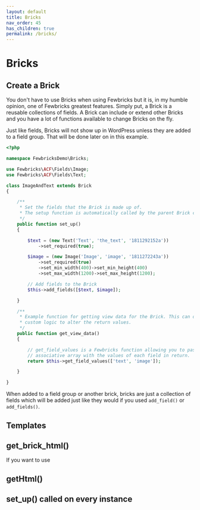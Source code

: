 ```yaml
---
layout: default
title: Bricks
nav_order: 45
has_children: true
permalink: /bricks/
---
```


# Bricks

## Create a Brick
You don't have to use Bricks when using Fewbricks but it is, in my humble opinion, one of Fewbricks greatest features. Simply put, a Brick is a reusable collections of fields. A Brick can include or extend other Bricks and you have a lot of functions available to change Bricks on the fly.

Just like fields, Bricks will not show up in WordPress unless they are added to a field group. That will be done
later on in this example.

```php
<?php

namespace FewbricksDemo\Bricks;

use Fewbricks\ACF\Fields\Image;
use Fewbricks\ACF\Fields\Text;

class ImageAndText extends Brick
{

    /**
     * Set the fields that the Brick is made up of.
     * The setup function is automatically called by the parent Brick class.
     */
    public function set_up()
    {

        $text = (new Text('Text', 'the_text', '1811292152a'))
            ->set_required(true);

        $image = (new Image('Image', 'image', '1811272243a'))
            ->set_required(true)
            ->set_min_width(400)->set_min_height(400)
            ->set_max_width(1200)->set_max_height(1200);

        // Add fields to the Brick
        $this->add_fields([$text, $image]);

    }

    /**
     * Example function for getting view data for the Brick. This can of course be much more advanced using
     * custom logic to alter the return values.
     */
    public function get_view_data()
    {

        // get_field_values is a Fewbricks function allowing you to pass multiple field names and get an
        // associative array with the values of each field in return.
        return $this->get_field_values(['text', 'image']);

    }

}
```

When added to a field group or another brick, bricks are just a collection of fields which will be added just like
they would if you used `add_field()` or `add_fields()`.

## Templates

## get_brick_html()
If you want to use

## getHtml()

## set_up() called on every instance
